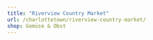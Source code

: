 ```yaml
---
title: "Riverview Country Market"
url: /charlottetown/riverview-country-market/
shop: Gemüse & Obst
---
```

